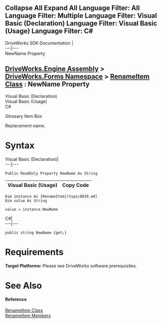 Collapse All Expand All Language Filter: All  Language Filter: Multiple  Language Filter: Visual Basic (Declaration) Language Filter: Visual Basic (Usage) Language Filter: C#  
---  
DriveWorks SDK Documentation  |   
---|---  
NewName Property   
  
[DriveWorks.Engine Assembly](topic2156.md) > [DriveWorks.Forms Namespace](topic7266.md) > [RenameItem Class](topic8839.md) : NewName Property  
---  
  
Visual Basic (Declaration)    
Visual Basic (Usage)    
C# 

Glossary Item Box

Replacement name. 

# Syntax

Visual Basic (Declaration)|   
---|---  
      
    
    Public ReadOnly Property NewName As String  
  
Visual Basic (Usage)| Copy Code  
---|---  
      
    
    Dim instance As [RenameItem](topic8839.md)
    Dim value As String
     
    value = instance.NewName  
  
C#|   
---|---  
      
    
    public string NewName {get;}  
  
# Requirements

**Target Platforms:** Please see DriveWorks software prerequisites.

# See Also

#### Reference

[RenameItem Class](topic8839.md)   
[RenameItem Members](topic8840.md)


